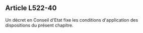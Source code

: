 Article L522-40
----
Un décret en Conseil d'Etat fixe les conditions d'application des dispositions
du présent chapitre.
